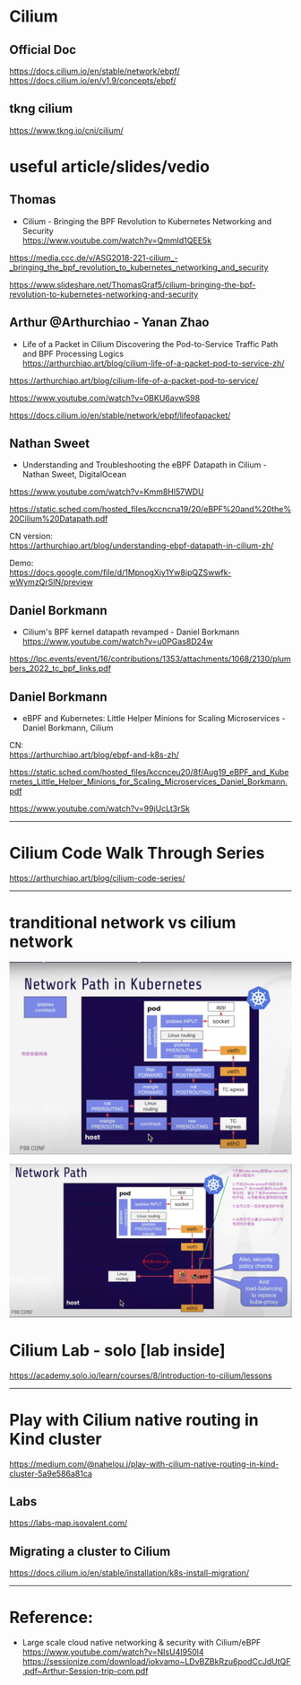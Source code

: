 #  Cilium

## Official Doc
https://docs.cilium.io/en/stable/network/ebpf/  
https://docs.cilium.io/en/v1.9/concepts/ebpf/  

## tkng cilium  
https://www.tkng.io/cni/cilium/  


#  useful article/slides/vedio
## Thomas
* Cilium - Bringing the BPF Revolution to Kubernetes Networking and Security  
https://www.youtube.com/watch?v=QmmId1QEE5k   

https://media.ccc.de/v/ASG2018-221-cilium_-_bringing_the_bpf_revolution_to_kubernetes_networking_and_security   

https://www.slideshare.net/ThomasGraf5/cilium-bringing-the-bpf-revolution-to-kubernetes-networking-and-security    



## Arthur @Arthurchiao  - Yanan Zhao  
* Life of a Packet in Cilium Discovering the Pod-to-Service Traffic Path and BPF Processing Logics   
https://arthurchiao.art/blog/cilium-life-of-a-packet-pod-to-service-zh/   

https://arthurchiao.art/blog/cilium-life-of-a-packet-pod-to-service/   

https://www.youtube.com/watch?v=0BKU6avwS98   

https://docs.cilium.io/en/stable/network/ebpf/lifeofapacket/    






## Nathan Sweet
* Understanding and Troubleshooting the eBPF Datapath in Cilium - Nathan Sweet, DigitalOcean   

https://www.youtube.com/watch?v=Kmm8Hl57WDU   

https://static.sched.com/hosted_files/kccncna19/20/eBPF%20and%20the%20Cilium%20Datapath.pdf    

CN version:   
https://arthurchiao.art/blog/understanding-ebpf-datapath-in-cilium-zh/   

Demo:   
https://docs.google.com/file/d/1MpnogXiy1Yw8ipQZSwwfk-wWymzQrSlN/preview    




## Daniel Borkmann  
* Cilium's BPF kernel datapath revamped - Daniel Borkmann  
https://www.youtube.com/watch?v=u0PGas8D24w  

https://lpc.events/event/16/contributions/1353/attachments/1068/2130/plumbers_2022_tc_bpf_links.pdf     


## Daniel Borkmann
* eBPF and Kubernetes: Little Helper Minions for Scaling Microservices - Daniel Borkmann, Cilium  

CN:    
 https://arthurchiao.art/blog/ebpf-and-k8s-zh/  


https://static.sched.com/hosted_files/kccnceu20/8f/Aug19_eBPF_and_Kubernetes_Little_Helper_Minions_for_Scaling_Microservices_Daniel_Borkmann.pdf   

https://www.youtube.com/watch?v=99jUcLt3rSk   






---
# Cilium Code Walk Through Series

https://arthurchiao.art/blog/cilium-code-series/   




---


# tranditional network vs cilium network
![](./_image/kube-proxy-network.png)

![](./_image/kube-proxy-replacement.png)




# Cilium Lab - solo [lab inside]
https://academy.solo.io/learn/courses/8/introduction-to-cilium/lessons   



---
#  Play with Cilium native routing in Kind cluster  
https://medium.com/@nahelou.j/play-with-cilium-native-routing-in-kind-cluster-5a9e586a81ca    



## Labs
https://labs-map.isovalent.com/  


## Migrating a cluster to Cilium
https://docs.cilium.io/en/stable/installation/k8s-install-migration/  




---
#  Reference:    
* Large scale cloud native networking & security with Cilium/eBPF    
https://www.youtube.com/watch?v=NIsU4I950l4     
https://sessionize.com/download/iokvamo~LDvBZBkRzu6podCcJdUtQF.pdf~Arthur-Session-trip-com.pdf      